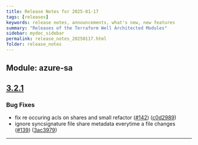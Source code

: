 ```yaml
---
title: Release Notes for 2025-01-17
tags: [releases]
keywords: release notes, announcements, what's new, new features
summary: "Releases of the Terraform Well Architected Modules"
sidebar: mydoc_sidebar
permalink: release_notes_20250117.html
folder: release_notes
---
```


## Module: azure-sa
## [3.2.1](https://github.com/CloudNationHQ/terraform-azure-sa/releases/tag/v3.2.1)


### Bug Fixes

* fix re occuring acls on shares and small refactor ([#142](https://github.com/CloudNationHQ/terraform-azure-sa/issues/142)) ([c0d2989](https://github.com/CloudNationHQ/terraform-azure-sa/commit/c0d29893468fe12a219e52714dd22c9435d1bf31))
* ignore syncsignature file share metadata everytime a file changes ([#139](https://github.com/CloudNationHQ/terraform-azure-sa/issues/139)) ([3ac3979](https://github.com/CloudNationHQ/terraform-azure-sa/commit/3ac397963c4efc1e8b73c894cb93243ca973d25f))

---

